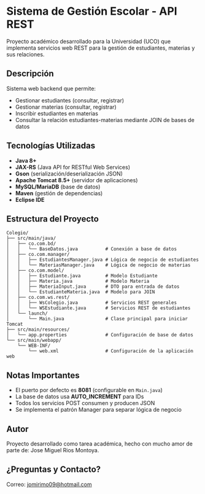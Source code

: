 # Sistema de Gestión Escolar - API REST

Proyecto académico desarrollado para la Universidad (UCO) que implementa servicios web REST para la gestión de estudiantes, materias y sus relaciones.

## Descripción

Sistema web backend que permite:
- Gestionar estudiantes (consultar, registrar)
- Gestionar materias (consultar, registrar)
- Inscribir estudiantes en materias
- Consultar la relación estudiantes-materias mediante JOIN de bases de datos

## Tecnologías Utilizadas

- **Java 8+**
- **JAX-RS** (Java API for RESTful Web Services)
- **Gson** (serialización/deserialización JSON)
- **Apache Tomcat 8.5+** (servidor de aplicaciones)
- **MySQL/MariaDB** (base de datos)
- **Maven** (gestión de dependencias)
- **Eclipse IDE**

## Estructura del Proyecto

```
Colegio/
├── src/main/java/
│   ├── co.com.bd/
│   │   └── BaseDatos.java          # Conexión a base de datos
│   ├── co.com.manager/
│   │   ├── EstudiantesManager.java # Lógica de negocio de estudiantes
│   │   └── MateriasManager.java    # Lógica de negocio de materias
│   ├── co.com.model/
│   │   ├── Estudiante.java         # Modelo Estudiante
│   │   ├── Materia.java            # Modelo Materia
│   │   ├── MateriaInput.java       # DTO para entrada de datos
│   │   └── EstudianteMateria.java  # Modelo para JOIN
│   ├── co.com.ws.rest/
│   │   ├── WsColegio.java          # Servicios REST generales
│   │   └── WSEstudiante.java       # Servicios REST de estudiantes
│   └── launch/
│       └── Main.java               # Clase principal para iniciar Tomcat
├── src/main/resources/
│   └── app.properties              # Configuración de base de datos
└── src/main/webapp/
    └── WEB-INF/
        └── web.xml                 # Configuración de la aplicación web
```

## Notas Importantes

- El puerto por defecto es **8081** (configurable en `Main.java`)
- La base de datos usa **AUTO_INCREMENT** para IDs
- Todos los servicios POST consumen y producen JSON
- Se implementa el patrón Manager para separar lógica de negocio

## Autor

Proyecto desarrollado como tarea académica, hecho con mucho amor de parte de:
  Jose Miguel Rios Montoya.

  ## ¿Preguntas y Contacto?

Correo: jomirimo09@hotmail.com

